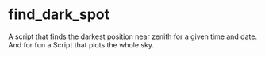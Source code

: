 # find_dark_spot
A script that finds the darkest position near zenith for a given time and date. And for fun a Script that plots the whole sky.
